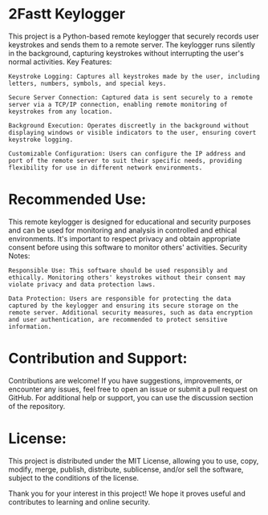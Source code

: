 # 2Fastt Keylogger

This project is a Python-based remote keylogger that securely records user keystrokes and sends them to a remote server. The keylogger runs silently in the background, capturing keystrokes without interrupting the user's normal activities.
Key Features:

    Keystroke Logging: Captures all keystrokes made by the user, including letters, numbers, symbols, and special keys.
    
    Secure Server Connection: Captured data is sent securely to a remote server via a TCP/IP connection, enabling remote monitoring of keystrokes from any location.
    
    Background Execution: Operates discreetly in the background without displaying windows or visible indicators to the user, ensuring covert keystroke logging.
    
    Customizable Configuration: Users can configure the IP address and port of the remote server to suit their specific needs, providing flexibility for use in different network environments.

# Recommended Use:

This remote keylogger is designed for educational and security purposes and can be used for monitoring and analysis in controlled and ethical environments. It's important to respect privacy and obtain appropriate consent before using this software to monitor others' activities.
Security Notes:

    Responsible Use: This software should be used responsibly and ethically. Monitoring others' keystrokes without their consent may violate privacy and data protection laws.
    
    Data Protection: Users are responsible for protecting the data captured by the keylogger and ensuring its secure storage on the remote server. Additional security measures, such as data encryption and user authentication, are recommended to protect sensitive information.

# Contribution and Support:

Contributions are welcome! If you have suggestions, improvements, or encounter any issues, feel free to open an issue or submit a pull request on GitHub. For additional help or support, you can use the discussion section of the repository.
# License:

This project is distributed under the MIT License, allowing you to use, copy, modify, merge, publish, distribute, sublicense, and/or sell the software, subject to the conditions of the license.

Thank you for your interest in this project! We hope it proves useful and contributes to learning and online security.
